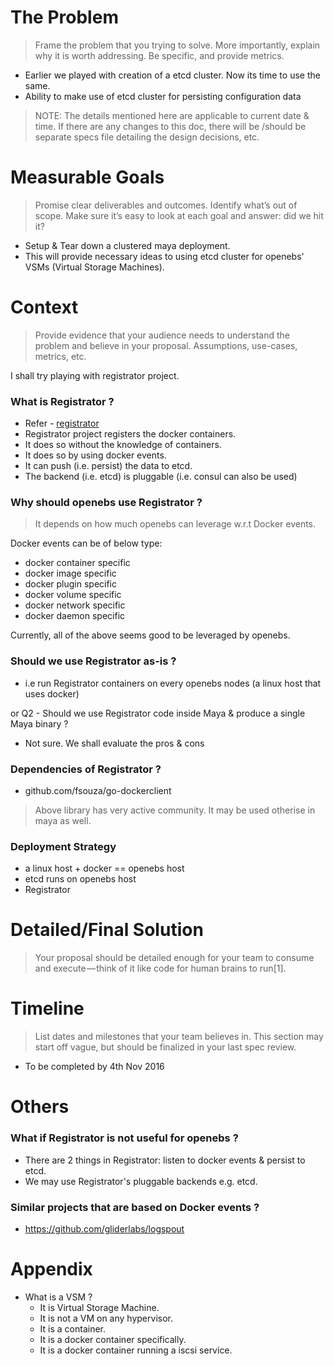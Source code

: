 # The Problem

> Frame the problem that you trying to solve. More importantly, explain why it is worth addressing. 
Be specific, and provide metrics.

- Earlier we played with creation of a etcd cluster. Now its time to use the same.
- Ability to make use of etcd cluster for persisting configuration data

> NOTE: The details mentioned here are applicable to current date & time. 
If there are any changes to this doc, there will be /should be separate specs 
file detailing the design decisions, etc.

# Measurable Goals

> Promise clear deliverables and outcomes. Identify what’s out of scope. Make sure it’s easy to look
at each goal and answer: did we hit it?

- Setup & Tear down a clustered maya deployment.
- This will provide necessary ideas to using etcd cluster for openebs' VSMs (Virtual Storage Machines).

# Context

> Provide evidence that your audience needs to understand the problem and believe in your proposal.
Assumptions, use-cases, metrics, etc.

I shall try playing with registrator project. 

### What is Registrator ?

- Refer - [registrator](https://github.com/gliderlabs/registrator/)
- Registrator project registers the docker containers.
- It does so without the knowledge of containers.
- It does so by using docker events.
- It can push (i.e. persist) the data to etcd.
- The backend (i.e. etcd) is pluggable (i.e. consul can also be used)

### Why should openebs use Registrator ?

> It depends on how much openebs can leverage w.r.t Docker events.

Docker events can be of below type:

- docker container specific
- docker image specific
- docker plugin specific
- docker volume specific
- docker network specific
- docker daemon specific

Currently, all of the above seems good to be leveraged by openebs.

### Should we use Registrator as-is ? 

- i.e run Registrator containers on every openebs nodes (a linux host that uses docker)

or Q2 - Should we use Registrator code inside Maya & produce a single Maya binary ?

- Not sure. We shall evaluate the pros & cons

### Dependencies of Registrator ?

- github.com/fsouza/go-dockerclient

> Above library has very active community. It may be used otherise in maya as well.

### Deployment Strategy

- a linux host + docker == openebs host
- etcd runs on openebs host
- Registrator 

# Detailed/Final Solution

> Your proposal should be detailed enough for your team to consume and execute — think of it like code
for human brains to run[1].


# Timeline

> List dates and milestones that your team believes in. This section may start off vague, but should 
be finalized in your last spec review.

- To be completed by 4th Nov 2016

# Others

### What if Registrator is not useful for openebs ?

- There are 2 things in Registrator: listen to docker events & persist to etcd.
- We may use Registrator's pluggable backends e.g. etcd.

### Similar projects that are based on Docker events ?

- https://github.com/gliderlabs/logspout

# Appendix

- What is a VSM ?
  - It is Virtual Storage Machine.
  - It is not a VM on any hypervisor.
  - It is a container.
  - It is a docker container specifically.
  - It is a docker container running a iscsi service.
